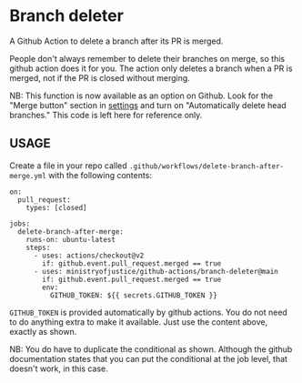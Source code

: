 # Branch deleter

A Github Action to delete a branch after its PR is merged.

People don't always remember to delete their branches on merge, so
this github action does it for you. The action only deletes a branch
when a PR is merged, not if the PR is closed without merging.

NB: This function is now available as an option on Github.
Look for the "Merge button" section in [settings](https://github.com/ministryofjustice/github-actions/settings)
and turn on "Automatically delete head branches." This code is left
here for reference only.

## USAGE

Create a file in your repo called `.github/workflows/delete-branch-after-merge.yml` with the
following contents:

```
on:
  pull_request:
    types: [closed]

jobs:
  delete-branch-after-merge:
    runs-on: ubuntu-latest
    steps:
      - uses: actions/checkout@v2
        if: github.event.pull_request.merged == true
      - uses: ministryofjustice/github-actions/branch-deleter@main
        if: github.event.pull_request.merged == true
        env:
          GITHUB_TOKEN: ${{ secrets.GITHUB_TOKEN }}
```

`GITHUB_TOKEN` is provided automatically by github actions. You do
not need to do anything extra to make it available. Just use the
content above, exactly as shown.

NB: You do have to duplicate the conditional as shown. Although the
github documentation states that you can put the conditional at the
job level, that doesn't work, in this case.
